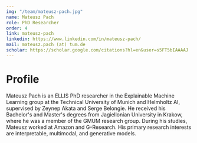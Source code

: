 ```yaml
---
img: "/team/mateusz-pach.jpg"
name: Mateusz Pach
role: PhD Researcher
order: 4
link: mateusz-pach
linkedin: https://www.linkedin.com/in/mateusz-pach/
mail: mateusz.pach (at) tum.de
scholar: https://scholar.google.com/citations?hl=en&user=s5FT5bIAAAAJ
---
```


# Profile
Mateusz Pach is an ELLIS PhD researcher in the Explainable Machine Learning group at the Technical University of Munich and Helmholtz AI, supervised by Zeynep Akata and Serge Belongie. He received his Bachelor's and Master's degrees from Jagiellonian University in Krakow, where he was a member of the GMUM research group. During his studies, Mateusz worked at Amazon and G-Research. His primary research interests are interpretable, multimodal, and generative models.

